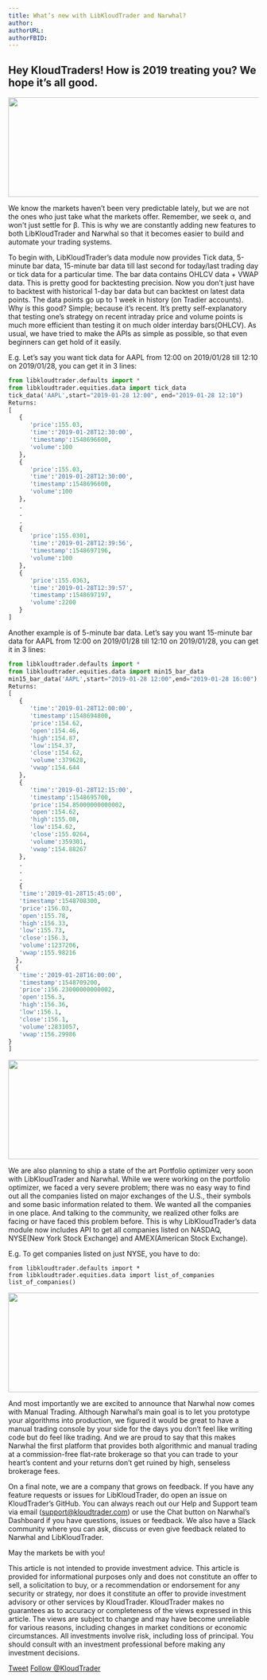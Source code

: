 ```yaml
---
title: What’s new with LibKloudTrader and Narwhal? 
author: 
authorURL: 
authorFBID: 
---
```

## Hey KloudTraders! How is 2019 treating you? We hope it’s all good.
<p align="center">
<img width="600" height="200" src="https://raw.githubusercontent.com/KloudTrader/libkloudtrader-docs/master/website/static/img/2019.png">
</p>
We know the markets haven’t been very predictable lately, but we are not the ones who just take what the markets offer. Remember, we seek α, and won't just settle for β. This is why we are constantly adding new features to both LibKloudTrader and Narwhal so that it becomes easier to build and automate your trading systems.

To begin with, LibKloudTrader’s data module now provides Tick data, 5-minute bar data, 15-minute bar data till last second for today/last trading day or tick data for a particular time. The bar data contains OHLCV data + VWAP data. This is pretty good for backtesting precision. Now you don’t just have to backtest with historical 1-day bar data but can backtest on latest data points. The data points go up to 1 week in history (on Tradier accounts). Why is this good? Simple; because it’s recent. It’s pretty self-explanatory that testing one’s strategy on recent intraday price and volume points is much more efficient than testing it on much older interday bars(OHLCV). As usual, we have tried to make the APIs as simple as possible, so that even beginners can get hold of it easily.

E.g. Let’s say you want tick data for AAPL from 12:00 on 2019/01/28 till 12:10 on 2019/01/28, you can get it in 3 lines:

```python
from libkloudtrader.defaults import * 
from libkloudtrader.equities.data import tick_data 
tick_data('AAPL',start="2019-01-28 12:00", end="2019-01-28 12:10")
Returns:
[  
   {  
      'price':155.03,
      'time':'2019-01-28T12:30:00',
      'timestamp':1548696600,
      'volume':100
   },
   {  
      'price':155.03,
      'time':'2019-01-28T12:30:00',
      'timestamp':1548696600,
      'volume':100
   },
   .
   .
   .
   {  
      'price':155.0301,
      'time':'2019-01-28T12:39:56',
      'timestamp':1548697196,
      'volume':100
   },
   {  
      'price':155.0363,
      'time':'2019-01-28T12:39:57',
      'timestamp':1548697197,
      'volume':2200
   }
]
```
Another example is of 5-minute bar data. Let’s say you want 15-minute bar data for AAPL from 12:00 on 2019/01/28 till 12:10 on 2019/01/28, you can get it in 3 lines:

```python 
from libkloudtrader.defaults import * 
from libkloudtrader.equities.data import min15_bar_data
min15_bar_data('AAPL',start="2019-01-28 12:00",end="2019-01-28 16:00")
Returns:
[  
   {  
      'time':'2019-01-28T12:00:00',
      'timestamp':1548694800,
      'price':154.62,
      'open':154.46,
      'high':154.87,
      'low':154.37,
      'close':154.62,
      'volume':379628,
      'vwap':154.644
   },
   {  
      'time':'2019-01-28T12:15:00',
      'timestamp':1548695700,
      'price':154.85000000000002,
      'open':154.62,
      'high':155.08,
      'low':154.62,
      'close':155.0264,
      'volume':359301,
      'vwap':154.88267
   },
   .
   .
   .
   {  
   'time':'2019-01-28T15:45:00',
   'timestamp':1548708300,
   'price':156.03,
   'open':155.78,
   'high':156.33,
   'low':155.73,
   'close':156.3,
   'volume':1237206,
   'vwap':155.98216
  },
  {  
   'time':'2019-01-28T16:00:00',
   'timestamp':1548709200,
   'price':156.23000000000002,
   'open':156.3,
   'high':156.36,
   'low':156.1,
   'close':156.1,
   'volume':2831057,
   'vwap':156.29986
}
]
```
<p align="center">
<img width="600" height="200" src="https://raw.githubusercontent.com/KloudTrader/libkloudtrader-docs/master/website/static/img/portoflio.png">
</p>
We are also planning to ship a state of the art Portfolio optimizer very soon with LibKloudTrader and Narwhal. While we were working on the portfolio optimizer, we faced a very severe problem; there was no easy way to find out all the companies listed on major exchanges of the U.S., their symbols and some basic information related to them. We wanted all the companies in one place. And talking to the community, we realized other folks are facing or have faced this problem before. This is why LibKloudTrader’s data module now includes API to get all companies listed on NASDAQ, NYSE(New York Stock Exchange) and AMEX(American Stock Exchange).

E.g. To get companies listed on just NYSE, you have to do:

```
from libkloudtrader.defaults import * 
from libkloudtrader.equities.data import list_of_companies 
list_of_companies()
```
<p align="center">
<img width="600" height="200" src="https://raw.githubusercontent.com/KloudTrader/libkloudtrader-docs/master/website/static/img/companies.png">
</p>

And most importantly we are excited to announce that Narwhal now comes with Manual Trading. Although Narwhal’s main goal is to let you prototype your algorithms into production, we figured it would be great to have a manual trading console by your side for the days you don’t feel like writing code but do feel like trading. And we are proud to say that this makes Narwhal the first platform that provides both algorithmic and manual trading at a commission-free flat-rate brokerage so that you can trade to your heart’s content and your returns don’t get ruined by high, senseless brokerage fees.

On a final note, we are a company that grows on feedback. If you have any feature requests or issues for LibKloudTrader, do open an issue on KloudTrader’s GitHub. You can always reach out our Help and Support team via email (support@kloudtrader.com) or use the Chat button on Narwhal’s Dashboard if you have questions, issues or feedback. We also have a Slack community where you can ask, discuss or even give feedback related to Narwhal and LibKloudTrader.

May the markets be with you!

This article is not intended to provide investment advice. This article is provided for informational purposes only and does not constitute an offer to sell, a solicitation to buy, or a recommendation or endorsement for any security or strategy, nor does it constitute an offer to provide investment advisory or other services by KloudTrader. KloudTrader makes no guarantees as to accuracy or completeness of the views expressed in this article. The views are subject to change and may have become unreliable for various reasons, including changes in market conditions or economic circumstances. All investments involve risk, including loss of principal. You should consult with an investment professional before making any investment decisions.
<br>




<a href="https://twitter.com/share?ref_src=twsrc%5Etfw" class="twitter-share-button" data-show-count="false">Tweet</a><script async src="https://platform.twitter.com/widgets.js" charset="utf-8"></script>
<a href="https://twitter.com/KloudTrader?ref_src=twsrc%5Etfw" class="twitter-follow-button" data-show-count="false">Follow @KloudTrader</a><script async src="https://platform.twitter.com/widgets.js" charset="utf-8"></script>

<script src="//platform.linkedin.com/in.js" type="text/javascript"> lang: en_US</script>
<script type="IN/Share">